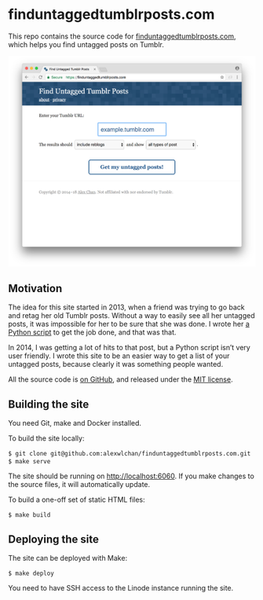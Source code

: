 # finduntaggedtumblrposts.com

This repo contains the source code for [finduntaggedtumblrposts.com][root], which helps you find untagged posts on Tumblr.

![A screenshot of the site](screenshot.png)

[root]: https://finduntaggedtumblrposts.com
[jekyll]: https://jekyllrb.com/

## Motivation

The idea for this site started in 2013, when a friend was trying to go back and retag her old Tumblr posts.
Without a way to easily see all her untagged posts, it was impossible for her to be sure that she was done.
I wrote her <a href="https://alexwlchan.net/2013/08/untagged-tumblr-posts/">a Python script</a> to get the job done, and that was that.

In 2014, I was getting a lot of hits to that post, but a Python script isn’t very user friendly.
I wrote this site to be an easier way to get a list of your untagged posts, because clearly it was something people wanted.

All the source code is [on GitHub](https://github.com/alexwlchan/untagged-tumblr-posts), and released under the [MIT license](https://opensource.org/licenses/MIT).

## Building the site

You need Git, make and Docker installed.

To build the site locally:

```console
$ git clone git@github.com:alexwlchan/finduntaggedtumblrposts.com.git
$ make serve
```

The site should be running on <http://localhost:6060>.
If you make changes to the source files, it will automatically update.

To build a one-off set of static HTML files:

```console
$ make build
```

## Deploying the site

The site can be deployed with Make:

```console
$ make deploy
```

You need to have SSH access to the Linode instance running the site.
